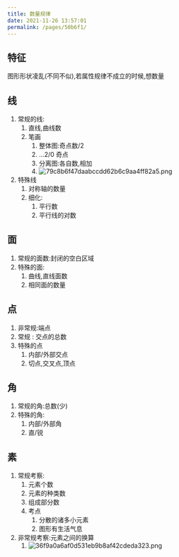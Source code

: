 ```yaml
---
title: 数量规律
date: 2021-11-26 13:57:01
permalink: /pages/50b6f1/
---
```

## 特征
图形形状凌乱(不同不似),若属性规律不成立的时候,想数量
## 线
1. 常规的线:
	1. 直线,曲线数
	2. 笔画 
		1. 整体图:奇点数/2
		2. ...2/0 奇点
		3. 分离图:各自数,相加
		4. ![79c8b6f47daabccdd62b6c9aa4ff82a5.png](/JiangSuTest/img/79c8b6f47daabccdd62b6c9aa4ff82a5.png)
2. 特殊线
	1. 对称轴的数量
	2. 细化:
		1. 平行数
		2. 平行线的对数
## 面
1. 常规的面数:封闭的空白区域
2. 特殊的面:
	1. 曲线,直线面数
	2. 相同面的数量
## 点
1. 非常规:端点
2. 常规 : 交点的总数
3. 特殊的点
	1. 内部/外部交点
	2. 切点,交叉点,顶点
## 角
1. 常规的角:总数(少)
2. 特殊的角:
	1. 内部/外部角
	2. 直/锐
## 素
1. 常规考察:
	1. 元素个数
	2. 元素的种类数
	3. 组成部分数
	4. 考点
		1. 分散的诸多小元素
		2. 图形有生活气息
2. 非常规考察:元素之间的换算
	1. ![36f9a0a6af0d531eb9b8af42cdeda323.png](/JiangSuTest/img/36f9a0a6af0d531eb9b8af42cdeda323.png)
